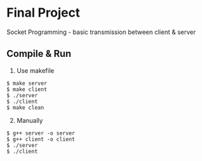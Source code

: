 # Final Project
Socket Programming - basic transmission between client & server
## Compile & Run
1. Use makefile
```
$ make server
$ make client
$ ./server
$ ./client
$ make clean
```
2. Manually
```
$ g++ server -o server
$ g++ client -o client
$ ./server
$ ./client
```
